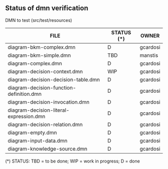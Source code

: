 Status of dmn verification
--------------------------


DMN to test (src/test/resources)

| FILE  | STATUS (*) | OWNER |
|---|---|---|
|diagram-bkm-complex.dmn|D|gcardosi|
|diagram-bkm-simple.dmn|TBD|manstis|
|diagram-complex.dmn|D|gcardosi|
|diagram-decision-context.dmn|WIP|gcardosi|
|diagram-decision-decision-table.dmn|D|gcardosi|
|diagram-decision-function-definition.dmn|D|gcardosi|
|diagram-decision-invocation.dmn|D|gcardosi|
|diagram-decision-literal-expression.dmn|D|gcardosi|
|diagram-decision-relation.dmn|D|gcardosi|
|diagram-empty.dmn|D|gcardosi|
|diagram-input-data.dmn|D|gcardosi|
|diagram-knowledge-source.dmn|D|gcardosi|

(*) STATUS: TBD = to be done; WIP = work in progress; D = done
